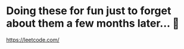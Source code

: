 # Doing these for fun just to forget about them a few months later... :sushi:

https://leetcode.com/
